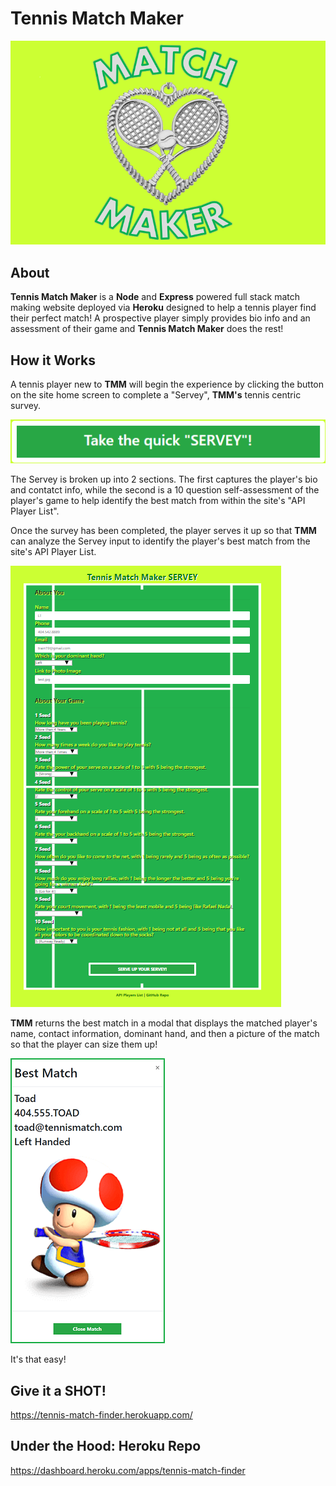 # Tennis Match Maker

![](app/public/images/logo.png)

## About

**Tennis Match Maker** is a **Node** and **Express** powered full stack match making website deployed via **Heroku** designed to help a tennis player find their perfect match!  A prospective player simply provides bio info and an assessment of their game and **Tennis Match Maker** does the rest!

## How it Works
 
A tennis player new to **TMM** will begin the experience by clicking the button on the site home screen to complete a "Servey", **TMM's** tennis centric survey. 

![](app/public/images/survey.png)

The Servey is broken up into 2 sections.  The first captures the player's bio and contatct info, while the second is a 10 question self-assessment of the player's game to help identify the best match from within the site's "API Player List". 

Once the survey has been completed, the player serves it up so that **TMM** can analyze the Servey input to identify the player's best match from the site's API Player List.

![](app/public/images/serveyscreen.png)

**TMM** returns the best match in a modal that displays the matched player's name, contact information, dominant hand, and then a picture of the match so that the player can size them up!

![](app/public/images/matchmodal.png)

It's that easy!

## Give it a SHOT!

https://tennis-match-finder.herokuapp.com/

## Under the Hood: Heroku Repo

https://dashboard.heroku.com/apps/tennis-match-finder


